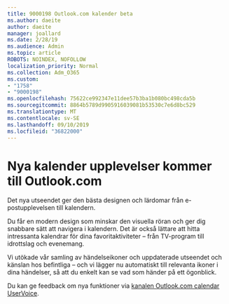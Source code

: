 ```yaml
---
title: 9000198 Outlook.com kalender beta
ms.author: daeite
author: daeite
manager: joallard
ms.date: 2/28/19
ms.audience: Admin
ms.topic: article
ROBOTS: NOINDEX, NOFOLLOW
localization_priority: Normal
ms.collection: Adm_O365
ms.custom:
- "1758"
- "9000198"
ms.openlocfilehash: 75622ce992347e11dee57b3ba1b080bc498cda5b
ms.sourcegitcommit: 8864b5789d9905916039081b53530c7e6d8bc529
ms.translationtype: MT
ms.contentlocale: sv-SE
ms.lasthandoff: 09/10/2019
ms.locfileid: "36822000"
---
```

# <a name="new-calendar-experiences-coming-to-outlookcom"></a>Nya kalender upplevelser kommer till Outlook.com

Det nya utseendet ger den bästa designen och lärdomar från e-postupplevelsen till kalendern.

Du får en modern design som minskar den visuella röran och ger dig snabbare sätt att navigera i kalendern. Det är också lättare att hitta intressanta kalendrar för dina favoritaktiviteter – från TV-program till idrottslag och evenemang.

Vi utökade vår samling av händelseikoner och uppdaterade utseendet och känslan hos befintliga – och vi lägger nu automatiskt till relevanta ikoner i dina händelser, så att du enkelt kan se vad som händer på ett ögonblick.

Du kan ge feedback om nya funktioner via [kanalen Outlook.com calendar UserVoice](https://go.microsoft.com/fwlink/?linkid=2103075).